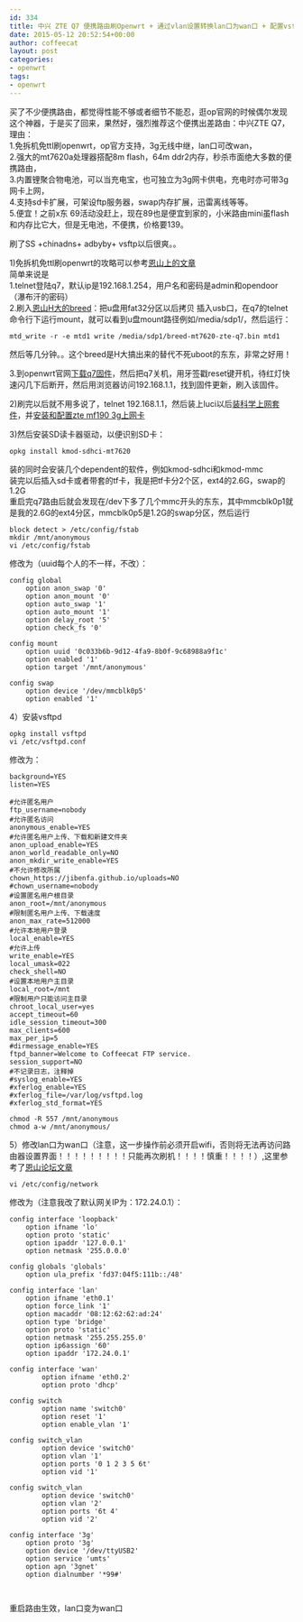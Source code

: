 ```yaml
---
id: 334
title: 中兴 ZTE Q7 便携路由刷Openwrt + 通过vlan设置转换lan口为wan口 + 配置vsftpd ftp服务器攻略
date: 2015-05-12 20:52:54+00:00
author: coffeecat
layout: post
categories:
- openwrt
tags:
- openwrt
---
```

买了不少便携路由，都觉得性能不够或者细节不能忍，逛op官网的时候偶尔发现这个神器，于是买了回来，果然好，强烈推荐这个便携出差路由：中兴ZTE Q7，理由：  
1.免拆机免ttl刷openwrt，op官方支持，3g无线中继，lan口可改wan，  
2.强大的mt7620a处理器搭配8m flash，64m ddr2内存，秒杀市面绝大多数的便携路由，  
3.内置锂聚合物电池，可以当充电宝，也可独立为3g网卡供电，充电时亦可带3g网卡上网，  
4.支持sd卡扩展，可架设ftp服务器，swap内存扩展，迅雷离线等等。  
5.便宜！之前x东 69活动没赶上，现在89也是便宜到家的，小米路由mini虽flash和内存比它大，但是无电池，不便携，价格要139。

刷了SS +chinadns+ adbyby+ vsftp以后很爽。。  
<!--more-->

1)免拆机免ttl刷openwrt的攻略可以参考[恩山上的文章](http://www.right.com.cn/forum/forum.php?mod=viewthread&tid=162767)  
简单来说是  
1.telnet登陆q7，默认ip是192.168.1.254，用户名和密码是admin和opendoor（瀑布汗的密码）  
2.刷入[恩山H大的breed](http://www.right.com.cn/forum/thread-161906-1-1.html)：把u盘用fat32分区以后拷贝 插入usb口，在q7的telnet命令行下运行mount，就可以看到u盘mount路径例如/media/sdp1/，然后运行：

<pre><code class="language-sh">mtd_write -r -e mtd1 write /media/sdp1/breed-mt7620-zte-q7.bin mtd1</code></pre>

然后等几分钟。。这个breed是H大搞出来的替代不死uboot的东东，非常之好用！

3.到openwrt官网[下载q7固件](https://downloads.openwrt.org/snapshots/trunk/ramips/mt7620/openwrt-ramips-mt7620-zte-q7-squashfs-sysupgrade.bin)，然后把q7关机，用牙签戳reset键开机，待红灯快速闪几下后断开，然后用浏览器访问192.168.1.1，找到固件更新，刷入该固件。

2)刷完以后就不用多说了，telnet 192.168.1.1，然后装上luci以后[装科学上网套件](https://routeragency.com/?p=175)，并[安装和配置zte mf190 3g上网卡](https://routeragency.com/?p=236)

3)然后安装SD读卡器驱动，以便识别SD卡：

<pre><code class="language-sh">opkg install kmod-sdhci-mt7620</code></pre>

装的同时会安装几个dependent的软件，例如kmod-sdhci和kmod-mmc  
装完以后插入sd卡或者带套的tf卡，我是把tf卡分2个区，ext4的2.6G，swap的1.2G  
重启完q7路由后就会发现在/dev下多了几个mmc开头的东东，其中mmcblk0p1就是我的2.6G的ext4分区，mmcblk0p5是1.2G的swap分区，然后运行

<pre><code class="language-sh">block detect &gt; /etc/config/fstab
mkdir /mnt/anonymous
vi /etc/config/fstab</code></pre>

修改为（uuid每个人的不一样，不改）：

<pre><code class="language-vim">config global
	option anon_swap '0'
	option anon_mount '0'
	option auto_swap '1'
	option auto_mount '1'
	option delay_root '5'
	option check_fs '0'

config mount
	option uuid '0c033b6b-9d12-4fa9-8b0f-9c68988a9f1c'
	option enabled '1'
	option target '/mnt/anonymous'

config swap
	option device '/dev/mmcblk0p5'
	option enabled '1'</code></pre>

4）安装vsftpd

<pre><code class="language-sh">opkg install vsftpd
vi /etc/vsftpd.conf
</code></pre>

修改为：

<pre><code class="language-tsql">background=YES
listen=YES

#允许匿名用户
ftp_username=nobody
#允许匿名访问
anonymous_enable=YES
#允许匿名用户上传、下载和新建文件夹
anon_upload_enable=YES
anon_world_readable_only=NO
anon_mkdir_write_enable=YES
#不允许修改所属
chown_https://jibenfa.github.io/uploads=NO
#chown_username=nobody
#设置匿名用户根目录
anon_root=/mnt/anonymous
#限制匿名用户上传、下载速度
anon_max_rate=512000
#允许本地用户登录
local_enable=YES
#允许上传
write_enable=YES
local_umask=022
check_shell=NO
#设置本地用户主目录
local_root=/mnt
#限制用户只能访问主目录
chroot_local_user=yes
accept_timeout=60
idle_session_timeout=300
max_clients=600
max_per_ip=5
#dirmessage_enable=YES
ftpd_banner=Welcome to Coffeecat FTP service.
session_support=NO
#不记录日志，注释掉
#syslog_enable=YES
#xferlog_enable=YES
#xferlog_file=/var/log/vsftpd.log
#xferlog_std_format=YES</code></pre>

<pre><code class="language-sh">chmod -R 557 /mnt/anonymous 
chmod a-w /mnt/anonymous/
</code></pre>

5）修改lan口为wan口（注意，这一步操作前必须开启wifi，否则将无法再访问路由器设置界面！！！！！！！！！只能再次刷机！！！！慎重！！！！）,这里参考了[恩山论坛文章](http://www.right.com.cn/Forum/thread-164504-1-1.html)

<pre><code class="language-sh">vi /etc/config/network</code></pre>

修改为（注意我改了默认网关IP为：172.24.0.1）：

<pre><code class="language-vim">config interface 'loopback'
	option ifname 'lo'
	option proto 'static'
	option ipaddr '127.0.0.1'
	option netmask '255.0.0.0'

config globals 'globals'
	option ula_prefix 'fd37:04f5:111b::/48'

config interface 'lan'
	option ifname 'eth0.1'
	option force_link '1'
	option macaddr '08:12:62:62:ad:24'
	option type 'bridge'
	option proto 'static'
	option netmask '255.255.255.0'
	option ip6assign '60'
	option ipaddr '172.24.0.1'

config interface 'wan'
        option ifname 'eth0.2'
        option proto 'dhcp'

config switch
        option name 'switch0'
        option reset '1'
        option enable_vlan '1'

config switch_vlan
        option device 'switch0'
        option vlan '1'
        option ports '0 1 2 3 5 6t'
        option vid '1'

config switch_vlan
        option device 'switch0'
        option vlan '2'
        option ports '6t 4'
        option vid '2'

config interface '3g'
	option proto '3g'
	option device '/dev/ttyUSB2'
	option service 'umts'
	option apn '3gnet'
	option dialnumber '*99#'


</code></pre>

重启路由生效，lan口变为wan口